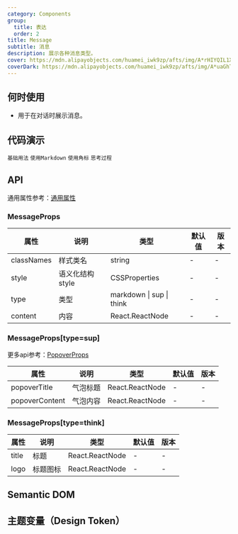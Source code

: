 ```yaml
---
category: Components
group:
  title: 表达
  order: 2
title: Message
subtitle: 消息
description: 展示各种消息类型。
cover: https://mdn.alipayobjects.com/huamei_iwk9zp/afts/img/A*rHIYQIL1X-QAAAAAAAAAAAAADgCCAQ/original
coverDark: https://mdn.alipayobjects.com/huamei_iwk9zp/afts/img/A*uaGhTY1-LL0AAAAAAAAAAAAADgCCAQ/original
---
```


## 何时使用

- 用于在对话时展示消息。

## 代码演示

<!-- prettier-ignore -->
<code src="./demo/basic.tsx">基础用法</code>
<code src="./demo/markdown.tsx">使用Markdown</code>
<code src="./demo/sup.tsx">使用角标</code>
<code src="./demo/think.tsx">思考过程</code>

## API

通用属性参考：[通用属性](/docs/react/common-props)

### MessageProps

| 属性       | 说明             | 类型                     | 默认值 | 版本 |
| ---------- | ---------------- | ------------------------ | ------ | ---- |
| classNames | 样式类名         | string                   | -      | -    |
| style      | 语义化结构 style | CSSProperties            | -      | -    |
| type       | 类型             | markdown \| sup \| think | -      | -    |
| content    | 内容             | React.ReactNode          | -      | -    |

### MessageProps[type=sup]

更多api参考：[PopoverProps](https://ant-design.antgroup.com/components/popover-cn#api)

| 属性           | 说明     | 类型            | 默认值 | 版本 |
| -------------- | -------- | --------------- | ------ | ---- |
| popoverTitle   | 气泡标题 | React.ReactNode | -      | -    |
| popoverContent | 气泡内容 | React.ReactNode | -      | -    |

### MessageProps[type=think]

| 属性  | 说明     | 类型            | 默认值 | 版本 |
| ----- | -------- | --------------- | ------ | ---- |
| title | 标题     | React.ReactNode | -      | -    |
| logo  | 标题图标 | React.ReactNode | -      | -    |

## Semantic DOM

## 主题变量（Design Token）
